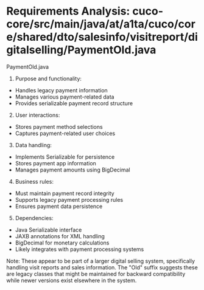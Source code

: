 # Requirements Analysis: cuco-core/src/main/java/at/a1ta/cuco/core/shared/dto/salesinfo/visitreport/digitalselling/PaymentOld.java

PaymentOld.java
1. Purpose and functionality:
- Handles legacy payment information
- Manages various payment-related data
- Provides serializable payment record structure

2. User interactions:
- Stores payment method selections
- Captures payment-related user choices

3. Data handling:
- Implements Serializable for persistence
- Stores payment app information
- Manages payment amounts using BigDecimal

4. Business rules:
- Must maintain payment record integrity
- Supports legacy payment processing rules
- Ensures payment data persistence

5. Dependencies:
- Java Serializable interface
- JAXB annotations for XML handling
- BigDecimal for monetary calculations
- Likely integrates with payment processing systems

Note: These appear to be part of a larger digital selling system, specifically handling visit reports and sales information. The "Old" suffix suggests these are legacy classes that might be maintained for backward compatibility while newer versions exist elsewhere in the system.